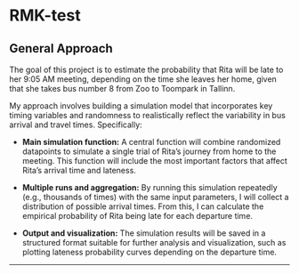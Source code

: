 # RMK-test

## General Approach

The goal of this project is to estimate the probability that Rita will be late to her 9:05 AM meeting, depending on the time she leaves her home, given that she takes bus number 8 from Zoo to Toompark in Tallinn.

My approach involves building a simulation model that incorporates key timing variables and randomness to realistically reflect the variability in bus arrival and travel times. Specifically:

- **Main simulation function:** A central function will combine randomized datapoints to simulate a single trial of Rita’s journey from home to the meeting. This function will include the most important factors that affect Rita’s arrival time and lateness.

- **Multiple runs and aggregation:** By running this simulation repeatedly (e.g., thousands of times) with the same input parameters, I will collect a distribution of possible arrival times. From this, I can calculate the empirical probability of Rita being late for each departure time.

- **Output and visualization:** The simulation results will be saved in a structured format suitable for further analysis and visualization, such as plotting lateness probability curves depending on the departure time.


---

